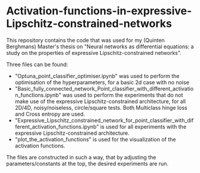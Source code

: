 # Activation-functions-in-expressive-Lipschitz-constrained-networks
This repository contains the code that was used for my (Quinten Berghmans) Master's thesis on "Neural networks as differential equations: a study on the properties of expressive Lipschitz-constrained networks".

Three files can be found: 
- "Optuna_point_classifier_optimiser.ipynb" was used to perform the optimisation of the hyperparameters, for a basic 2d case with no noise
- "Basic_fully_connected_network_Point_classifier_with_different_activation_functions.ipynb" was used to perform the experiments that do not make use of the expressive Lipschitz-constrained architecture, for all 2D/4D, noisy/noiseless, circle/square tests. Both Multiclass hinge loss and Cross entropy are used.
- "Expressive_Lipschitz_constrained_network_for_point_classifier_with_different_activation_functions.ipynb" is used for all experiments with the expressive Lipschitz-constrained architecture.
- "plot_the_activation_functions" is used for the visualization of the activation functions.

The files are constructed in such a way, that by adjusting the parameters/constants at the top, the desired experiments are run.
